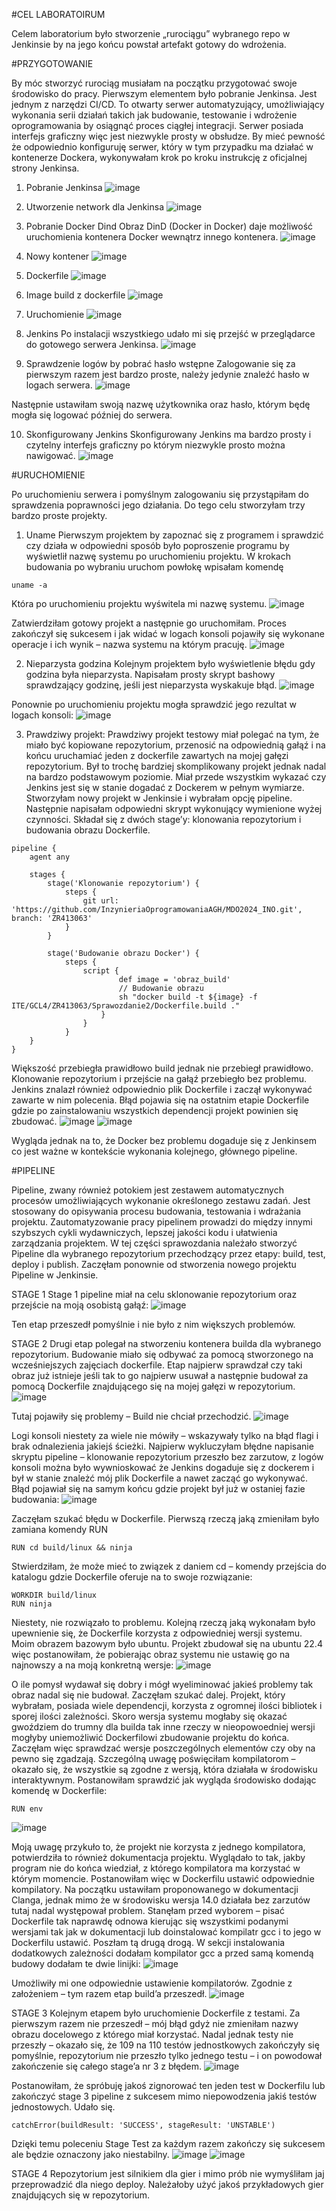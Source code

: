 #CEL LABORATOIRUM

Celem laboratorium było stworzenie „rurociągu” wybranego repo w Jenkinsie by na jego końcu powstał artefakt gotowy do wdrożenia.

#PRZYGOTOWANIE

By móc stworzyć rurociąg musiałam na początku przygotować swoje środowisko do pracy. Pierwszym elementem było pobranie Jenkinsa. Jest jednym z narzędzi CI/CD. To otwarty serwer automatyzujący, umożliwiający wykonania serii działań takich jak budowanie, testowanie i wdrożenie oprogramowania by osiągnąć proces ciągłej integracji. Serwer posiada interfejs graficzny więc jest niezwykle prosty w obsłudze. 
By mieć pewność że odpowiednio konfiguruję serwer, który w tym przypadku ma działać w kontenerze Dockera, wykonywałam krok po kroku instrukcję z oficjalnej strony Jenkinsa.
1.	Pobranie Jenkinsa
 ![image](https://github.com/InzynieriaOprogramowaniaAGH/MDO2024_INO/assets/95193381/777e597d-581c-446d-8707-71d3db4b2389)

2.	Utworzenie network dla Jenkinsa
 ![image](https://github.com/InzynieriaOprogramowaniaAGH/MDO2024_INO/assets/95193381/5ff978cd-fa6b-427b-9157-13a355e4b927)

3.	Pobranie Docker Dind
Obraz DinD (Docker in Docker) daje możliwość uruchomienia kontenera Docker wewnątrz innego kontenera.
 ![image](https://github.com/InzynieriaOprogramowaniaAGH/MDO2024_INO/assets/95193381/56f7f7f2-b58e-453d-8da5-723766dee3c9)


4.	Nowy kontener
 ![image](https://github.com/InzynieriaOprogramowaniaAGH/MDO2024_INO/assets/95193381/5a29a69a-1c17-4822-909a-7e63f4c18560)

5.	Dockerfile
 ![image](https://github.com/InzynieriaOprogramowaniaAGH/MDO2024_INO/assets/95193381/ce6c582d-60a9-4afa-a66a-4a9132dbe68d)

6.	Image build z dockerfile
 ![image](https://github.com/InzynieriaOprogramowaniaAGH/MDO2024_INO/assets/95193381/603f4231-8615-4e8d-970c-9d4fea52105e)

7.	Uruchomienie
 ![image](https://github.com/InzynieriaOprogramowaniaAGH/MDO2024_INO/assets/95193381/9a13a5b6-a7cb-4a94-8dd0-72728e1ddbf4)

8.	Jenkins
Po instalacji wszystkiego udało mi się przejść w przeglądarce do gotowego serwera Jenkinsa. 
 ![image](https://github.com/InzynieriaOprogramowaniaAGH/MDO2024_INO/assets/95193381/1f8deb0a-11ad-4b22-bee9-14ea85413c97)

9.	Sprawdzenie logów by pobrać  hasło wstępne
Zalogowanie się za pierwszym razem jest bardzo proste, należy jedynie znaleźć hasło w logach serwera.
![image](https://github.com/InzynieriaOprogramowaniaAGH/MDO2024_INO/assets/95193381/c743124c-744e-470b-a67c-d4bc104e4db4)

  
Następnie ustawiłam swoją nazwę użytkownika oraz hasło, którym będę mogła się logować później do serwera.

10.	Skonfigurowany Jenkins
Skonfigurowany Jenkins ma bardzo prosty i czytelny interfejs graficzny po którym niezwykle prosto można nawigować.
 ![image](https://github.com/InzynieriaOprogramowaniaAGH/MDO2024_INO/assets/95193381/8ceb1485-0dad-43e6-ac5e-e5ca03055b1e)


#URUCHOMIENIE

Po uruchomieniu serwera i pomyślnym zalogowaniu się przystąpiłam do sprawdzenia poprawności jego działania. Do tego celu stworzyłam trzy bardzo proste projekty.
1.	Uname
Pierwszym projektem by zapoznać się z programem i sprawdzić czy działa w odpowiedni sposób było poproszenie programu by wyświetlił nazwę systemu po uruchomieniu projektu.
W krokach budowania po wybraniu uruchom powłokę wpisałam komendę
```
uname -a
```
Która po uruchomieniu projektu wyświtela mi nazwę systemu.
![image](https://github.com/InzynieriaOprogramowaniaAGH/MDO2024_INO/assets/95193381/903f18ca-9a3c-451e-b78e-cecefcae9c45)

 
Zatwierdziłam gotowy projekt a następnie go uruchomiłam. Proces zakończył się sukcesem i jak widać w logach konsoli pojawiły się wykonane operacje i ich wynik – nazwa systemu na którym pracuję.
![image](https://github.com/InzynieriaOprogramowaniaAGH/MDO2024_INO/assets/95193381/511ab1d0-6145-4ef2-96ff-000938d5aea3)

 
2.	Nieparzysta godzina
Kolejnym projektem było wyświetlenie błędu gdy godzina była nieparzysta. Napisałam prosty skrypt bashowy sprawdzający godzinę, jeśli jest nieparzysta wyskakuje błąd.
![image](https://github.com/InzynieriaOprogramowaniaAGH/MDO2024_INO/assets/95193381/1445307d-cdec-4cb2-85a7-56ce80629fd3)

 
Ponownie po uruchomieniu projektu mogła sprawdzić jego rezultat w logach konsoli:
![image](https://github.com/InzynieriaOprogramowaniaAGH/MDO2024_INO/assets/95193381/6d2827f9-d706-4b0f-9fc6-97df1d448463)

 
3.	Prawdziwy projekt:
Prawdziwy projekt testowy miał polegać na tym, że miało być kopiowane repozytorium, przenosić na odpowiednią gałąź i na końcu uruchamiać jeden z dockerfile zawartych na mojej gałęzi repozytorium. Był to trochę bardziej skomplikowany projekt jednak nadal na bardzo podstawowym poziomie. Miał przede wszystkim wykazać czy Jenkins jest się w stanie dogadać z Dockerem w pełnym wymiarze.
Stworzyłam nowy projekt w Jenkinsie i wybrałam opcję pipeline. Następnie napisałam odpowiedni skrypt wykonujący wymienione wyżej czynności. Składał się z dwóch stage’y: klonowania repozytorium i budowania obrazu Dockerfile.
```
pipeline {
    agent any

    stages {
        stage('Klonowanie repozytorium') {
            steps {
                git url: 'https://github.com/InzynieriaOprogramowaniaAGH/MDO2024_INO.git', branch: 'ZR413063'
            }
        }

        stage('Budowanie obrazu Docker') {
            steps {
                script {
                        def image = 'obraz_build'
                        // Budowanie obrazu
                        sh "docker build -t ${image} -f ITE/GCL4/ZR413063/Sprawozdanie2/Dockerfile.build ."
                    }
                }
            }
    }
}
```
Większość przebiegła prawidłowo build jednak nie przebiegł prawidłowo. Klonowanie repozytorium i przejście na gałąź przebiegło bez problemu. Jenkins znalazł również odpowiednio plik Dockerfile i zaczął wykonywać zawarte w nim polecenia. Błąd pojawia się na ostatnim etapie Dockerfile gdzie po zainstalowaniu wszystkich dependencji projekt powinien się zbudować.
 ![image](https://github.com/InzynieriaOprogramowaniaAGH/MDO2024_INO/assets/95193381/bb6e5fe7-f172-4b87-ab4d-27ed47cd20f5)
 ![image](https://github.com/InzynieriaOprogramowaniaAGH/MDO2024_INO/assets/95193381/cd66bb3b-9dfb-411a-9ffa-0caac39ee7a0)


 
Wygląda jednak na to, że Docker bez problemu dogaduje się z Jenkinsem co jest ważne w kontekście wykonania kolejnego, głównego pipeline.


#PIPELINE

Pipeline, zwany również potokiem jest zestawem automatycznych procesów umożliwiających wykonanie określonego zestawu zadań. Jest stosowany do opisywania procesu budowania, testowania i wdrażania projektu. Zautomatyzowanie pracy pipelinem prowadzi do między innymi szybszych cykli wydawniczych, lepszej jakości kodu i ułatwienia zarządzania projektem.
W tej części sprawozdania należało stworzyć Pipeline dla wybranego repozytorium przechodzący przez etapy: build, test, deploy i publish.
Zaczęłam ponownie od stworzenia nowego projektu Pipeline w Jenkinsie. 

STAGE 1
Stage 1 pipeline miał na celu sklonowanie repozytorium oraz przejście na moją osobistą gałąź:
 ![image](https://github.com/InzynieriaOprogramowaniaAGH/MDO2024_INO/assets/95193381/473edfba-b81d-4562-a655-bc62f32f3a3d)
 

Ten etap przeszedł pomyślnie i nie było z nim większych problemów.

STAGE 2
Drugi etap polegał na stworzeniu kontenera builda dla wybranego repozytorium. Budowanie miało się odbywać za pomocą stworzonego na wcześniejszych zajęciach dockerfile. Etap najpierw sprawdzał czy taki obraz już istnieje jeśli tak to go najpierw usuwał a następnie budował za pomocą Dockerfile znajdującego się na mojej gałęzi w repozytorium.
![image](https://github.com/InzynieriaOprogramowaniaAGH/MDO2024_INO/assets/95193381/6cec33c8-3cae-4b0e-8b80-22d8025442f1)

 
Tutaj pojawiły się problemy – Build nie chciał przechodzić.
![image](https://github.com/InzynieriaOprogramowaniaAGH/MDO2024_INO/assets/95193381/4e74cc7b-6521-49bd-a42d-a3dbeb9ee5e9)

 
Logi konsoli niestety za wiele nie mówiły – wskazywały tylko na błąd flagi i brak odnalezienia jakiejś ścieżki.
Najpierw wykluczyłam błędne napisanie skryptu pipeline – klonowanie repozytorium przeszło bez zarzutow, z logów konsoli można było wywnioskować że Jenkins dogaduje się z dockerem i był w stanie znależć mój plik Dockerfile a nawet zacząć go wykonywać. 
Błąd pojawiał się na samym końcu gdzie projekt był już w ostaniej fazie budowania:
![image](https://github.com/InzynieriaOprogramowaniaAGH/MDO2024_INO/assets/95193381/12837f3d-8a8b-4db1-95ef-3004418b40e3)

 
Zaczęłam szukać błędu w Dockerfile.
Pierwszą rzeczą jaką zmieniłam było zamiana komendy RUN
```
RUN cd build/linux && ninja
```
Stwierdziłam, że może mieć to związek z daniem cd – komendy przejścia do katalogu gdzie Dockerfile oferuje na to swoje rozwiązanie:
```
WORKDIR build/linux
RUN ninja
```
Niestety, nie rozwiązało to problemu.
Kolejną rzeczą jaką wykonałam było upewnienie się, że Dockerfile korzysta z odpowiedniej wersji systemu. Moim obrazem bazowym było ubuntu. Projekt zbudował się na ubuntu 22.4 więc postanowiłam, że pobierając obraz systemu nie ustawię go na najnowszy a na moją konkretną wersje:
![image](https://github.com/InzynieriaOprogramowaniaAGH/MDO2024_INO/assets/95193381/eb47604c-e89e-48e6-8812-74c5417b731f)

 
O ile pomysł wydawał się dobry i mógł wyeliminować jakieś problemy tak obraz nadal się nie budował.
Zaczęłam szukać dalej. Projekt, który wybrałam, posiada wiele dependencji, korzysta z ogromnej ilości bibliotek i sporej ilości zależności. Skoro wersja systemu mogłaby się okazać gwoździem do trumny dla builda tak inne rzeczy w nieopowoedniej wersji mogłyby uniemożliwić Dockerfilowi zbudowanie projektu do końca. Zaczęłam więc sprawdzać wersje poszczególnych elementów czy oby na pewno się zgadzają. Szczególną uwagę poświęciłam kompilatorom – okazało się, że wszystkie są zgodne z wersją, która działała w środowisku interaktywnym. 
Postanowiłam sprawdzić jak wygląda środowisko dodając komendę w Dockerfile:
```
RUN env
```
![image](https://github.com/InzynieriaOprogramowaniaAGH/MDO2024_INO/assets/95193381/82338b0c-d74d-4171-97c4-6c7bd3f7fa0d)

 
Moją uwagę przykuło to, że projekt nie korzysta z jednego kompilatora, potwierdziła to również dokumentacja projektu.
Wyglądało to tak, jakby program nie do końca wiedział, z którego kompilatora ma korzystać w którym momencie.
Postanowiłam więc w Dockerfilu ustawić odpowiednie kompilatory.
Na początku ustawiłam proponowanego w dokumentacji Clanga, jednak mimo że w środowisku wersja 14.0 działała bez zarzutów tutaj nadal występował problem. Stanęłam przed wyborem – pisać Dockerfile tak naprawdę odnowa kierując się wszystkimi podanymi wersjami tak jak w dokumentacji lub doinstalować kompilatr gcc i to jego w Dockerfilu ustawić. Poszłam tą drugą drogą.
W sekcji instalowania dodatkowych zależności dodałam kompilator gcc a przed samą komendą budowy dodałam te dwie linijki:
![image](https://github.com/InzynieriaOprogramowaniaAGH/MDO2024_INO/assets/95193381/badc70ce-ae2b-4915-8467-b735dd0dcd60)

 
Umożliwiły mi one odpowiednie ustawienie kompilatorów.
Zgodnie z założeniem – tym razem etap build’a przeszedł.
![image](https://github.com/InzynieriaOprogramowaniaAGH/MDO2024_INO/assets/95193381/f078d876-57bb-4a91-92fa-8d0cb4b98eda)

 
STAGE 3
Kolejnym etapem było uruchomienie Dockerfile z testami. Za pierwszym razem nie przeszedł – mój błąd gdyż nie zmieniłam nazwy obrazu docelowego z którego miał korzystać.
Nadal jednak testy nie przeszły – okazało się, że 109 na 110 testów jednostkowych zakończyły się pomyślnie, repozytorium nie przeszło tylko jednego testu – i on powodował zakończenie się całego stage’a nr 3 z błędem.
![image](https://github.com/InzynieriaOprogramowaniaAGH/MDO2024_INO/assets/95193381/50c7f699-c16b-4ae8-8091-2c8b0e162f3d)

 
Postanowiłam, że spróbuję jakoś zignorować ten jeden test w Dockerfilu lub zakończyć stage 3 pipeline z sukcesem mimo niepowodzenia jakiś testów jednostowych.
Udało się. 
```
catchError(buildResult: 'SUCCESS', stageResult: 'UNSTABLE')
```
Dzięki temu poleceniu Stage Test za każdym razem zakończy się sukcesem ale będzie oznaczony jako niestabilny.
![image](https://github.com/InzynieriaOprogramowaniaAGH/MDO2024_INO/assets/95193381/d94a11e0-4fcf-4bf9-87af-6385f2de6942)
![image](https://github.com/InzynieriaOprogramowaniaAGH/MDO2024_INO/assets/95193381/d741f58a-e7d5-432f-9817-2a27548301a2)

STAGE 4
Repozytorium jest silnikiem dla gier i mimo prób nie wymyśliłam jaj przeprowadzić dla niego deploy. Należałoby użyć jakoś przykładowych gier znajdujących się w repozytorium.


 
 

